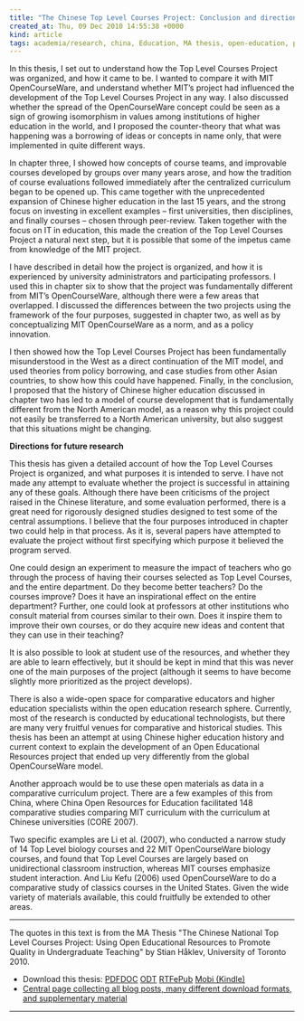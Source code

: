 ```yaml
---
title: "The Chinese Top Level Courses Project: Conclusion and directions for further research"
created_at: Thu, 09 Dec 2010 14:55:38 +0000
kind: article
tags: academia/research, china, Education, MA thesis, open-education, p2pU, The Top Level Courses Project
---
```


In this thesis, I set out to understand how the Top Level Courses
Project was organized, and how it came to be. I wanted to compare it
with MIT OpenCourseWare, and understand whether MIT’s project had
influenced the development of the Top Level Courses Project in any way.
I also discussed whether the spread of the OpenCourseWare concept could
be seen as a sign of growing isomorphism in values among institutions of
higher education in the world, and I proposed the counter-theory that
what was happening was a borrowing of ideas or concepts in name only,
that were implemented in quite different ways.

In chapter three, I showed how concepts of course teams, and improvable
courses developed by groups over many years arose, and how the tradition
of course evaluations followed immediately after the centralized
curriculum began to be opened up. This came together with the
unprecedented expansion of Chinese higher education in the last 15
years, and the strong focus on investing in excellent examples – first
universities, then disciplines, and finally courses – chosen through
peer-review. Taken together with the focus on IT in education, this made
the creation of the Top Level Courses Project a natural next step, but
it is possible that some of the impetus came from knowledge of the MIT
project.

I have described in detail how the project is organized, and how it is
experienced by university administrators and participating professors. I
used this in chapter six to show that the project was fundamentally
different from MIT’s OpenCourseWare, although there were a few areas
that overlapped. I discussed the differences between the two projects
using the framework of the four purposes, suggested in chapter two, as
well as by conceptualizing MIT OpenCourseWare as a norm, and as a policy
innovation.

I then showed how the Top Level Courses Project has been fundamentally
misunderstood in the West as a direct continuation of the MIT model, and
used theories from policy borrowing, and case studies from other Asian
countries, to show how this could have happened. Finally, in the
conclusion, I proposed that the history of Chinese higher education
discussed in chapter two has led to a model of course development that
is fundamentally different from the North American model, as a reason
why this project could not easily be transferred to a North American
university, but also suggest that this situations might be changing.

**Directions for future research**

This thesis has given a detailed account of how the Top Level Courses
Project is organized, and what purposes it is intended to serve. I have
not made any attempt to evaluate whether the project is successful in
attaining any of these goals. Although there have been criticisms of the
project raised in the Chinese literature, and some evaluation performed,
there is a great need for rigorously designed studies designed to test
some of the central assumptions. I believe that the four purposes
introduced in chapter two could help in that process. As it is, several
papers have attempted to evaluate the project without first specifying
which purpose it believed the program served.

One could design an experiment to measure the impact of teachers who go
through the process of having their courses selected as Top Level
Courses, and the entire department. Do they become better teachers? Do
the courses improve? Does it have an inspirational effect on the entire
department? Further, one could look at professors at other institutions
who consult material from courses similar to their own. Does it inspire
them to improve their own courses, or do they acquire new ideas and
content that they can use in their teaching?

It is also possible to look at student use of the resources, and whether
they are able to learn effectively, but it should be kept in mind that
this was never one of the main purposes of the project (although it
seems to have become slightly more prioritized as the project develops).

There is also a wide-open space for comparative educators and higher
education specialists within the open education research sphere.
Currently, most of the research is conducted by educational
technologists, but there are many very fruitful venues for comparative
and historical studies. This thesis has been an attempt at using Chinese
higher education history and current context to explain the development
of an Open Educational Resources project that ended up very differently
from the global OpenCourseWare model.

Another approach would be to use these open materials as data in a
comparative curriculum project. There are a few examples of this from
China, where China Open Resources for Education facilitated 148
comparative studies comparing MIT curriculum with the curriculum at
Chinese universities (CORE 2007).

Two specific examples are Li et al. (2007), who conducted a narrow study
of 14 Top Level biology courses and 22 MIT OpenCourseWare biology
courses, and found that Top Level Courses are largely based on
unidirectional classroom instruction, whereas MIT courses emphasize
student interaction. And Liu Kefu (2006) used OpenCourseWare to do a
comparative study of classics courses in the United States. Given the
wide variety of materials available, this could fruitfully be extended
to other areas.

* * * * *

The quotes in this text is from the MA Thesis "The Chinese National Top
Level Courses Project: Using Open Educational Resources to Promote
Quality in Undergraduate Teaching" by Stian Håklev, University of
Toronto 2010.

-   Download this thesis:
  [PDF](http://reganmian.net/top-level-courses/Haklev_Stian_201009_MA_thesis.pdf)[DOC](http://reganmian.net/top-level-courses/Haklev_Stian_201009_MA_thesis.doc)
  [ODT](http://reganmian.net/top-level-courses/Haklev_Stian_201009_MA_thesis.odt)
  [RTF](http://reganmian.net/top-level-courses/Haklev_Stian_201009_MA_thesis.rtf)[ePub](http://reganmian.net/top-level-courses/top-level-courses.epub)
  [Mobi
  (Kindle)](http://reganmian.net/top-level-courses/top-level-courses.mobi)
-   [Central page collecting all blog posts, many different download
  formats, and supplementary
  material](http://reganmian.net/top-level-courses)

* * * * *
